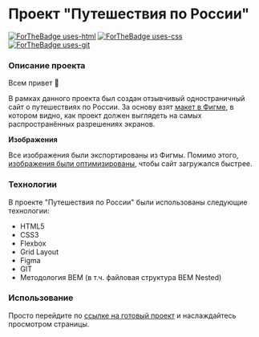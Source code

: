 # Проект "Путешествия по России"
[![ForTheBadge uses-html](http://ForTheBadge.com/images/badges/uses-html.svg)](http://ForTheBadge.com)
[![ForTheBadge uses-css](http://ForTheBadge.com/images/badges/uses-css.svg)](http://ForTheBadge.com)
[![ForTheBadge uses-git](http://ForTheBadge.com/images/badges/uses-git.svg)](https://GitHub.com/)

### Описание проекта
Всем привет :wave:

В рамках данного проекта был создан отзывчивый одностраничный сайт о путешествиях по России.
За основу взят [макет в Фигме](https://www.figma.com/file/5S2WSbEFL6awjVWJ0NWL8Q/Sprint-3_-Russia-_-desktop-mobile?node-id=28503%3A0),
в котором видно, как проект должен выглядеть на самых распространённых разрешениях экранов.

**Изображения**

Все изображения были экспортированы из Фигмы.
Помимо этого, [изображения были оптимизированы](https://tinypng.com/), чтобы сайт загружался быстрее.

### Технологии
В проекте "Путешествия по России" были использованы следующие технологии:
* HTML5
* CSS3
* Flexbox
* Grid Layout
* Figma
* GIT
* Методология BEM (в т.ч. файловая структура BEM Nested)

### Использование
Просто перейдите по [ссылке на готовый проект](https://dronoti.github.io/russian-travel/index.html) и наслаждайтесь просмотром страницы.
